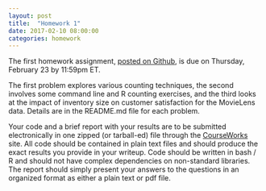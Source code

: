 ```yaml
---
layout: post
title:  "Homework 1"
date: 2017-02-10 08:00:00
categories: homework
---
```


The first homework assignment, [posted on Github](https://github.com/jhofman/msd2017/tree/master/homework/homework_1), is due on Thursday, February 23 by 11:59pm ET.

The first problem explores various counting techniques, the second involves some command line and R counting exercises, and the third looks at the impact of inventory size on customer satisfaction for the MovieLens data.
Details are in the README.md file for each problem.

Your code and a brief report with your results are to be submitted electronically in one zipped (or tarball-ed) file through the [CourseWorks](https://courseworks2.columbia.edu/courses/sis_course_id:APMAE4990_001_2017_1) site.
All code should be contained in plain text files and should produce the exact results you provide in your writeup.
Code should be written in bash / R and should not have complex dependencies on non-standard libraries.
The report should simply present your answers to the questions in an organized format as either a plain text or pdf file.
